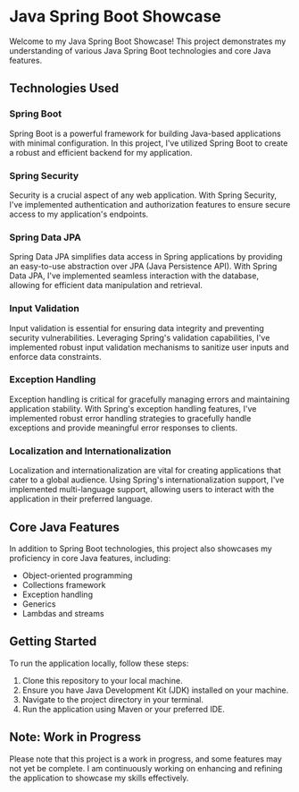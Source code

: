 # Java Spring Boot Showcase

Welcome to my Java Spring Boot Showcase! This project demonstrates my understanding of various Java Spring Boot technologies and core Java features.

## Technologies Used

### Spring Boot

Spring Boot is a powerful framework for building Java-based applications with minimal configuration. In this project, I've utilized Spring Boot to create a robust and efficient backend for my application.

### Spring Security

Security is a crucial aspect of any web application. With Spring Security, I've implemented authentication and authorization features to ensure secure access to my application's endpoints.

### Spring Data JPA

Spring Data JPA simplifies data access in Spring applications by providing an easy-to-use abstraction over JPA (Java Persistence API). With Spring Data JPA, I've implemented seamless interaction with the database, allowing for efficient data manipulation and retrieval.

### Input Validation

Input validation is essential for ensuring data integrity and preventing security vulnerabilities. Leveraging Spring's validation capabilities, I've implemented robust input validation mechanisms to sanitize user inputs and enforce data constraints.

### Exception Handling

Exception handling is critical for gracefully managing errors and maintaining application stability. With Spring's exception handling features, I've implemented robust error handling strategies to gracefully handle exceptions and provide meaningful error responses to clients.

### Localization and Internationalization

Localization and internationalization are vital for creating applications that cater to a global audience. Using Spring's internationalization support, I've implemented multi-language support, allowing users to interact with the application in their preferred language.

## Core Java Features

In addition to Spring Boot technologies, this project also showcases my proficiency in core Java features, including:

- Object-oriented programming
- Collections framework
- Exception handling
- Generics
- Lambdas and streams

## Getting Started

To run the application locally, follow these steps:

1. Clone this repository to your local machine.
2. Ensure you have Java Development Kit (JDK) installed on your machine.
3. Navigate to the project directory in your terminal.
4. Run the application using Maven or your preferred IDE.

## Note: Work in Progress

Please note that this project is a work in progress, and some features may not yet be complete. I am continuously working on enhancing and refining the application to showcase my skills effectively.

